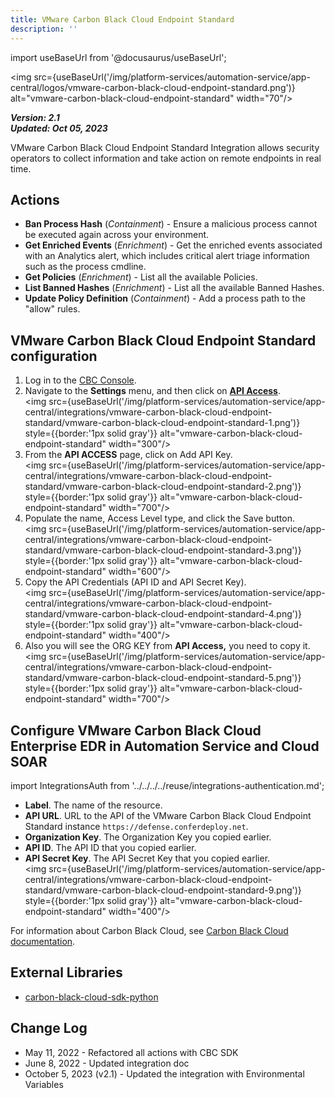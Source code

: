 ```yaml
---
title: VMware Carbon Black Cloud Endpoint Standard
description: ''
---
```

import useBaseUrl from '@docusaurus/useBaseUrl';

<img src={useBaseUrl('/img/platform-services/automation-service/app-central/logos/vmware-carbon-black-cloud-endpoint-standard.png')} alt="vmware-carbon-black-cloud-endpoint-standard" width="70"/>

***Version: 2.1  
Updated: Oct 05, 2023***

VMware Carbon Black Cloud Endpoint Standard Integration allows security operators to collect information and take action on remote endpoints in real time.

## Actions

* **Ban Process Hash** (*Containment*) - Ensure a malicious process cannot be executed again across your environment.
* **Get Enriched Events** (*Enrichment*) - Get the enriched events associated with an Analytics alert, which includes critical alert triage information such as the process cmdline.
* **Get Policies** (*Enrichment*) - List all the available Policies.
* **List Banned Hashes** (*Enrichment*) - List all the available Banned Hashes.
* **Update Policy Definition** (*Containment*) - Add a process path to the "allow" rules.

## VMware Carbon Black Cloud Endpoint Standard configuration

1. Log in to the [CBC Console](https://defense.conferdeploy.net).
1. Navigate to the **Settings**  menu, and then click on  [**API Access**](https://techdocs.broadcom.com/us/en/carbon-black/cloud/carbon-black-cloud/index/cbc-user-guide-tile/GUID-9620FAB7-FE70-45DE-9CAB-590FA358721F-en/GUID-7AA95653-EF83-4F49-B11F-F984F7D62CB8-en/GUID-F3816FB5-969F-4113-80FC-03981C65F969-en.html).<br/><img src={useBaseUrl('/img/platform-services/automation-service/app-central/integrations/vmware-carbon-black-cloud-endpoint-standard/vmware-carbon-black-cloud-endpoint-standard-1.png')} style={{border:'1px solid gray'}} alt="vmware-carbon-black-cloud-endpoint-standard" width="300"/>
1. From the **API ACCESS** page, click on Add API Key. <br/><img src={useBaseUrl('/img/platform-services/automation-service/app-central/integrations/vmware-carbon-black-cloud-endpoint-standard/vmware-carbon-black-cloud-endpoint-standard-2.png')} style={{border:'1px solid gray'}} alt="vmware-carbon-black-cloud-endpoint-standard" width="700"/>
1. Populate the name, Access Level type, and click the Save button. <br/><img src={useBaseUrl('/img/platform-services/automation-service/app-central/integrations/vmware-carbon-black-cloud-endpoint-standard/vmware-carbon-black-cloud-endpoint-standard-3.png')} style={{border:'1px solid gray'}} alt="vmware-carbon-black-cloud-endpoint-standard" width="600"/>
1. Copy the API Credentials (API ID and API Secret Key).<br/><img src={useBaseUrl('/img/platform-services/automation-service/app-central/integrations/vmware-carbon-black-cloud-endpoint-standard/vmware-carbon-black-cloud-endpoint-standard-4.png')} style={{border:'1px solid gray'}} alt="vmware-carbon-black-cloud-endpoint-standard" width="400"/>
1. Also you will see the ORG KEY from **API Access,** you need to copy it.<br/><img src={useBaseUrl('/img/platform-services/automation-service/app-central/integrations/vmware-carbon-black-cloud-endpoint-standard/vmware-carbon-black-cloud-endpoint-standard-5.png')} style={{border:'1px solid gray'}} alt="vmware-carbon-black-cloud-endpoint-standard" width="700"/>

## Configure VMware Carbon Black Cloud Enterprise EDR in Automation Service and Cloud SOAR

import IntegrationsAuth from '../../../../reuse/integrations-authentication.md';

<IntegrationsAuth/>

   * **Label**. The name of the resource.
   * **API URL**. URL to the API of the VMware Carbon Black Cloud Endpoint Standard instance `https://defense.conferdeploy.net`.
   * **Organization Key**. The Organization Key you copied earlier.
   * **API ID**. The API ID that you copied earlier.
   * **API Secret Key**. The API Secret Key that you copied earlier.<br/><img src={useBaseUrl('/img/platform-services/automation-service/app-central/integrations/vmware-carbon-black-cloud-endpoint-standard/vmware-carbon-black-cloud-endpoint-standard-9.png')} style={{border:'1px solid gray'}} alt="vmware-carbon-black-cloud-endpoint-standard" width="400"/>

For information about Carbon Black Cloud, see [Carbon Black Cloud documentation](https://techdocs.broadcom.com/us/en/carbon-black/cloud.html).

## External Libraries

* [carbon-black-cloud-sdk-python](https://github.com/carbonblack/carbon-black-cloud-sdk-python/blob/develop/LICENSE)

## Change Log

* May 11, 2022 - Refactored all actions with CBC SDK
* June 8, 2022 - Updated integration doc
* October 5, 2023 (v2.1) - Updated the integration with Environmental Variables

